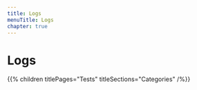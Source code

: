 ```yaml
---
title: Logs
menuTitle: Logs
chapter: true
---
```


# Logs

{{% children titlePages="Tests" titleSections="Categories" /%}}